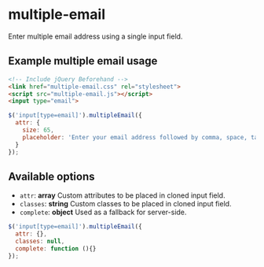 multiple-email
==========

Enter multiple email address using a single input field.

Example multiple email usage
------------

```html
<!-- Include jQuery Beforehand -->
<link href="multiple-email.css" rel="stylesheet">
<script src="multiple-email.js"></script>
<input type="email">
```

```javascript
$('input[type=email]').multipleEmail({
  attr: {
    size: 65,
    placeholder: 'Enter your email address followed by comma, space, tab or enter'
  }
});
```

Available options
------------

* ``attr``: **array** Custom attributes to be placed in cloned input field.
* ``classes``: **string** Custom classes to be placed in cloned input field.
* ``complete``: **object** Used as a fallback for server-side.

```javascript
$('input[type=email]').multipleEmail({
  attr: {},
  classes: null,
  complete: function (){}
});
```